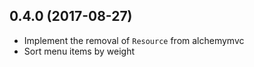 ## 0.4.0 (2017-08-27)

* Implement the removal of `Resource` from alchemymvc
* Sort menu items by weight